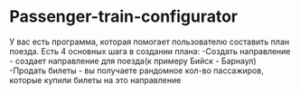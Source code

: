 # Passenger-train-configurator
У вас есть программа, которая помогает пользователю составить план поезда. Есть 4 основных шага в создании плана: -Создать направление - создает направление для поезда(к примеру Бийск - Барнаул) -Продать билеты - вы получаете рандомное кол-во пассажиров, которые купили билеты на это направление 

